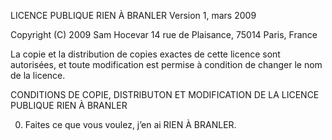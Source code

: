 LICENCE PUBLIQUE RIEN À BRANLER
Version 1, mars 2009

Copyright (C) 2009 Sam Hocevar
14 rue de Plaisance, 75014 Paris, France

La copie et la distribution de copies exactes de cette licence sont
autorisées, et toute modification est permise à condition de changer
le nom de la licence.

CONDITIONS DE COPIE, DISTRIBUTON ET MODIFICATION
DE LA LICENCE PUBLIQUE RIEN À BRANLER

0. Faites ce que vous voulez, j’en ai RIEN À BRANLER.
